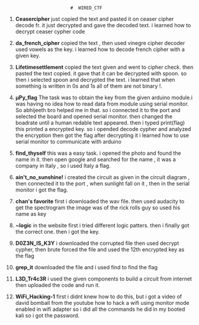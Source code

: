                             #  WIRED_CTF 

 1) **Ceasercipher**
    just copied the text and pasted it on ceaser cipher decode fr.
    it just decrypted and gave the decoded text.
    i learned how to decrypt ceaser cypher code
 2) **da_french_cipher**
    copied the text , then used vinegre cipher decoder 
    used vowels as the key.
    i learned how to decode french cipher with  a given key.
 3) **Lifetimesettlement**
    copied the text given and went to cipher check.
    then pasted the text  copied. it gave that it can be decrypted with spoon.
    so then i selected spoon and decrypted the text. i learned that when something is written in 0s and 1s all of them are not binary !.
    
 4) **μPy_flag**
    The task was to obtain the key from the given arduino module.i was having no idea how to read data from module using serial monitor. So abhijeeth bro helped me in that.
    so i connected it to the port and selected the board and opened serial monitor. then changed the boadrate until a human redable text appeared.
    then i typed print(flag)
    this printed a encrypted key. so i opended decode cypher and analyzed the encryption then got the flag after decrypting it
    i learned how to use serial monitor to communicate with arduino
    
 5) **find_thyself**
    this was a easy task. i opened the photo and found the name in it.
    then open google and searched for the name , it was a company in Italy , so i used Italy a flag.
    
 6) **ain't_no_sunshine!**
    i created the circuit as given in the circuit diagram , then connected it to the 
    port , when sunlight fall on it , then in the serial monitor i got the flag.
    
 7) **chan's favorite**
    first i downloaded the wav file.
    then used audacity to get the spectrogram
    the image was of the rick rolls guy
    so used his name as key
    
 8) **~logic**
    in the website first i tried different logic patters. then i finally got the correct one.
    then i got the key.
    
 9) **D0Z3N_IS_K3Y**
    i downloaded the corrupted file then used decrypt  cypher, then brute forced the file and used the 12th encrypted key as the flag
    
 10) **grep_it**
    downloaded the file and i used find to find the flag
    
 11) **L3D_Tr4c3R**
    i used the given components to build a circuit from internet
    then uploaded the code and run it.
    
 12) **WiFi_Hacking-1**
    first i didnt knew how to do this, but i got a video of david bomball from the youtube how to hack a wifi using monitor mode enabled in wifi adapter
    so i did all the commands he did in my booted kali
    so i got the password.
    
    
